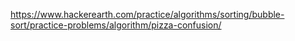 https://www.hackerearth.com/practice/algorithms/sorting/bubble-sort/practice-problems/algorithm/pizza-confusion/
